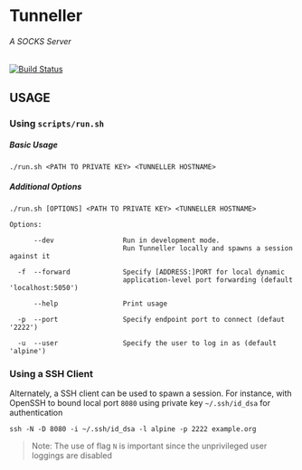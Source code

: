 # Tunneller #
###### A SOCKS Server ######
[![Build Status](https://travis-ci.org/ashenm/tunneller.svg?branch=master)](https://travis-ci.org/ashenm/tunneller)

## USAGE ##

### Using `scripts/run.sh` ###

##### Basic Usage #####
`./run.sh <PATH TO PRIVATE KEY> <TUNNELLER HOSTNAME>`

##### Additional Options #####

    ./run.sh [OPTIONS] <PATH TO PRIVATE KEY> <TUNNELLER HOSTNAME>

    Options:

          --dev                 Run in development mode.
                                Run Tunneller locally and spawns a session against it

      -f  --forward             Specify [ADDRESS:]PORT for local dynamic
                                application-level port forwarding (default 'localhost:5050')

          --help                Print usage

      -p  --port                Specify endpoint port to connect (defaut '2222')

      -u  --user                Specify the user to log in as (default 'alpine')

### Using a SSH Client ###

Alternately, a SSH client can be used to spawn a session. For instance, with OpenSSH to bound local port `8080` using private key `~/.ssh/id_dsa` for authentication

`ssh -N -D 8080 -i ~/.ssh/id_dsa -l alpine -p 2222 example.org`

> Note: The use of flag `N` is important since the unprivileged user loggings are disabled
